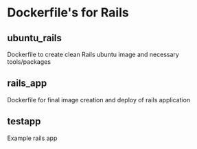 Dockerfile's for Rails
======================

ubuntu_rails
------------

Dockerfile to create clean Rails ubuntu image and necessary tools/packages 

rails_app
---------

Dockerfile for final image creation and deploy of rails application

testapp
-------

Example rails app
